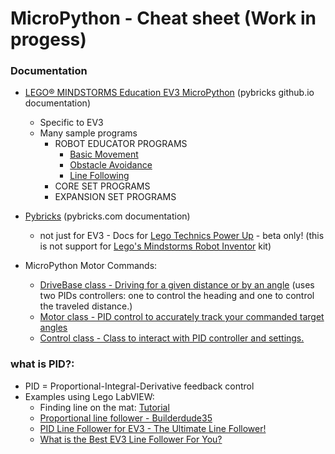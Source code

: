 # MicroPython - Cheat sheet (Work in progess)

### Documentation

  * [LEGO® MINDSTORMS Education EV3 MicroPython](https://pybricks.github.io/ev3-micropython/index.html) (pybricks github.io documentation)
    * Specific to EV3
    * Many sample programs
      * ROBOT EDUCATOR PROGRAMS
        * [Basic Movement](https://pybricks.github.io/ev3-micropython/examples/robot_educator_basic.html)
        * [Obstacle Avoidance](https://pybricks.github.io/ev3-micropython/examples/robot_educator_ultrasonic.html)
        * [Line Following](https://pybricks.github.io/ev3-micropython/examples/robot_educator_line.html)
      * CORE SET PROGRAMS
      * EXPANSION SET PROGRAMS
  * [Pybricks](https://docs.pybricks.com/en/latest/index.html) (pybricks.com documentation)
    *  not just for EV3 - Docs for [Lego Technics Power Up](https://racingbrick.com/lego-powered-up-summary/) - beta only! (this is not support for [Lego's Mindstorms Robot Inventor](https://www.lego.com/en-us/aboutus/news/2020/june/lego-mindstorms-robot-inventor/) kit)
 
* MicroPython Motor Commands:
   * [DriveBase class - Driving for a given distance or by an angle](https://docs.pybricks.com/en/latest/robotics.html) (uses two PIDs controllers: one to control the heading and one to control the traveled distance.)
   * [Motor class - PID control to accurately track your commanded target angles](https://pybricks.github.io/ev3-micropython/ev3devices.html#motors)
   * [Control class - Class to interact with PID controller and settings.](https://pybricks.github.io/ev3-micropython/motors.html) 

### what is PID?:

  * PID = Proportional-Integral-Derivative feedback control
  * Examples using Lego LabVIEW: 
      * Finding line on the mat: [Tutorial](http://flltutorials.com/translations/en-us/RobotGame/FindingLines.pdf)
      * [Proportional line follower - Builderdude35](https://www.youtube.com/watch?v=uPFfevfpMxs)
      * [PID Line Follower for EV3 - The Ultimate Line Follower!](https://www.youtube.com/watch?v=AMBWV_HGYj4)
      * [What is the Best EV3 Line Follower For You?](https://www.youtube.com/watch?v=P50CE0xwhvo)
